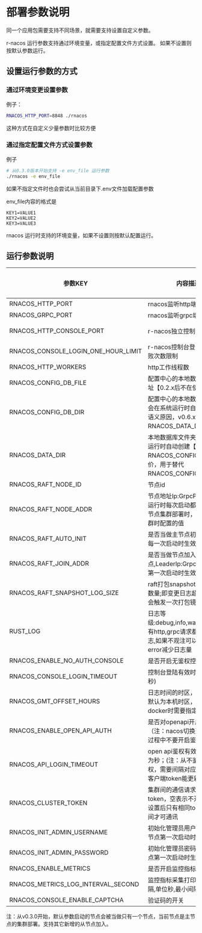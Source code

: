 # 部署参数说明

同一个应用包需要支持不同场景，就需要支持设置自定义参数。

r-nacos 运行参数支持通过环境变量，或指定配置文件方式设置。 如果不设置则按默认参数运行。



## 设置运行参数的方式

### 通过环境变更设置参数

例子：

```sh
RNACOS_HTTP_PORT=8848 ./rnacos
```

这种方式在自定义少量参数时比较方便


### 通过指定配置文件方式设置参数

例子

```sh
# 从0.3.0版本开始支持 -e env_file 运行参数
./rnacos -e env_file
```

如果不指定文件时也会尝试从当前目录下.env文件加载配置参数

env_file内容的格式是

```
KEY1=VALUE1
KEY2=VALUE2
KEY3=VALUE3
```

rnacos 运行时支持的环境变量，如果不设置则按默认配置运行。


## 运行参数说明

| 参数KEY|内容描述|默认值|示例|开始支持的版本|
|--|--|--|--|--|
|RNACOS_HTTP_PORT|rnacos监听http端口|8848|8848|0.1.x|
|RNACOS_GRPC_PORT|rnacos监听grpc端口|默认是 HTTP端口+1000|9848|0.1.x|
|RNACOS_HTTP_CONSOLE_PORT|r-nacos独立控制台端口|默认是 HTTP端口+2000;设置为0可不开启独立控制台|10848|0.4.x|
|RNACOS_CONSOLE_LOGIN_ONE_HOUR_LIMIT|r-nacos控制台登录1小时失败次数限制|默认是5,一个用户连续登陆失败5次，会被锁定1个小时|5|0.4.x|
|RNACOS_HTTP_WORKERS|http工作线程数|cpu核数|8|0.1.x|
|RNACOS_CONFIG_DB_FILE|配置中心的本地数据库文件地址【0.2.x后不在使用】|config.db|config.db|0.1.x|
|RNACOS_CONFIG_DB_DIR|配置中心的本地数据库文件夹, 会在系统运行时自动创建【因语义原因，v0.6.x后推荐使用RNACOS_DATA_DIR】|nacos_db|nacos_db|0.2.x|
|RNACOS_DATA_DIR|本地数据库文件夹, 会在系统运行时自动创建【与RNACOS_CONFIG_DB_DIR等价，用于替代RNACOS_CONFIG_DB_DIR】|linux,MacOS默认为~/.local/share/r-nacos/nacos_db;windows,docker默认为nacos_db|nacos_db|0.6.x|
|RNACOS_RAFT_NODE_ID|节点id|1|1|0.3.0|
|RNACOS_RAFT_NODE_ADDR|节点地址Ip:GrpcPort,单节点运行时每次启动都会生效；多节点集群部署时，只取加入集群时配置的值|127.0.0.1:GrpcPort|127.0.0.1:9848|0.3.0|
|RNACOS_RAFT_AUTO_INIT|是否当做主节点初始化,(只在每一次启动时生效)|节点1时默认为true,节点非1时为false|true|0.3.0|
|RNACOS_RAFT_JOIN_ADDR|是否当做节点加入对应的主节点,LeaderIp:GrpcPort；只在第一次启动时生效|空|127.0.0.1:9848|0.3.0|
|RNACOS_RAFT_SNAPSHOT_LOG_SIZE|raft打包snapshot镜像的日志数量;即变更日志超过这个值则会触发一次打包镜像|默认值10000|10000|0.5.0|
|RUST_LOG|日志等级:debug,info,warn,error;所有http,grpc请求都会打info日志,如果不观注可以设置为error减少日志量|info|error|0.3.0|
|RNACOS_ENABLE_NO_AUTH_CONSOLE|是否开启无鉴权控制台|false|false|0.5.2|
|RNACOS_CONSOLE_LOGIN_TIMEOUT|控制台登陆有效时长(单位为秒)|一天,86400秒|86400|0.5.0|
|RNACOS_GMT_OFFSET_HOURS|日志时间的时区，单位小时；默认为本机时区，运行在docker时需要指定|local|8(东8区),-5(西5区)|0.5.7|
|RNACOS_ENABLE_OPEN_API_AUTH|是否对openapi开启鉴权；（注：nacos切换到r-nacos过程中不要开启鉴权）|false|true|0.5.8|
|RNACOS_API_LOGIN_TIMEOUT|open api鉴权有效时长，单位为秒；(注：从不鉴权到开启鉴权，需要间隔对应时长以保证客户端token能更新生效)|一小时,3600秒|3600|0.5.8|
|RNACOS_CLUSTER_TOKEN|集群间的通信请求校验token，空表示不开启校验，设置后只有相同token的节点间才可通讯|空字符串|1234567890abcdefg|0.5.8|
|RNACOS_INIT_ADMIN_USERNAME|初始化管理员用户名，只在主节点第一次启动时生效|admin|rnacos|0.5.11|
|RNACOS_INIT_ADMIN_PASSWORD|初始化管理员密码，只在主节点第一次启动时生效|admin|rnacos123456|0.5.11|
|RNACOS_ENABLE_METRICS|是否开启监控指标功能|true|true|0.5.13|
|RNACOS_METRICS_LOG_INTERVAL_SECOND|监控指标采集打印到日志的间隔,单位秒,最小间隔为5秒|30|10|0.5.13|
|RNACOS_CONSOLE_ENABLE_CAPTCHA| 验证码的开关| true|true|0.5.14|


注：从v0.3.0开始，默认参数启动的节点会被当做只有一个节点，当前节点是主节点的集群部署。支持其它新增的从节点加入。

